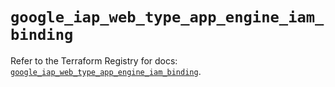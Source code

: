 # `google_iap_web_type_app_engine_iam_binding`

Refer to the Terraform Registry for docs: [`google_iap_web_type_app_engine_iam_binding`](https://registry.terraform.io/providers/hashicorp/google-beta/5.39.1/docs/resources/google_iap_web_type_app_engine_iam_binding).

